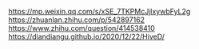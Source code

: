 https://mp.weixin.qq.com/s/xSE_7TKPMcJjlxywbFyL2g
https://zhuanlan.zhihu.com/p/542897162
https://www.zhihu.com/question/414538410
https://diandiangu.github.io/2020/12/22/HiveD/